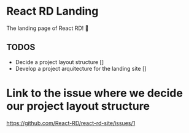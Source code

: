 # React RD Landing
The landing page of React RD! 🎊

## TODOS
- Decide a project layout structure []
- Develop a project arquitecture for the landing site []

# Link to the issue where we decide our project layout structure
https://github.com/React-RD/react-rd-site/issues/1

